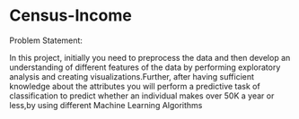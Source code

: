 # Census-Income

Problem Statement:

In this project, initially you need to preprocess the data and then develop an understanding
of different features of the data by performing exploratory analysis and creating
visualizations.Further, after having sufficient knowledge about the attributes you will perform
a predictive task of classification to predict whether an individual makes over 50K a year or
less,by using different Machine Learning Algorithms
